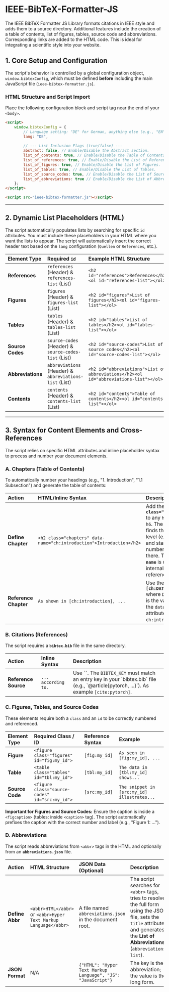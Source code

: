 # IEEE-BibTeX-Formatter-JS
The IEEE BibTeX Formatter JS Library formats citations in IEEE style and adds them to a source directory. Additional features include the creation of a table of contents, list of figures, tables, source code and abbreviations. Corresponding links are added to the HTML code. This is ideal for integrating a scientific style into your website.

## 1\. Core Setup and Configuration

The script's behavior is controlled by a global configuration object, `window.bibtexConfig`, which must be defined **before** including the main JavaScript file (`ieee-bibtex-formatter.js`).

### HTML Structure and Script Import

Place the following configuration block and script tag near the end of your `<body>`.

```html
<script>
    window.bibtexConfig = {
        // Language setting: "DE" for German, anything else (e.g., "EN") for English.
        lang: "DE",
        
        // --- List Inclusion Flags (true/false) ---
        abstract: false, // Enable/Disable the Abstract section.
        list_of_contents: true, // Enable/Disable the Table of Contents.
        list_of_references: true, // Enable/Disable the List of References (Sources).
        list_of_figures: true, // Enable/Disable the List of Figures.
        list_of_tables: true, // Enable/Disable the List of Tables.
        list_of_source_codes: true, // Enable/Disable the List of Source Codes.
        list_of_abbreviations: true // Enable/Disable the List of Abbreviations (requires abbreviations.json).
    };
</script>

<script src="ieee-bibtex-formatter.js"></script>
```

-----

## 2\. Dynamic List Placeholders (HTML)

The script automatically populates lists by searching for specific `id` attributes. You must include these placeholders in your HTML where you want the lists to appear. The script will automatically insert the correct header text based on the `lang` configuration (`Quellen` or `References`, etc.).

| Element Type      | Required `id`                                          | Example HTML Structure                                                               |
| :---------------- | :----------------------------------------------------- | :----------------------------------------------------------------------------------- |
| **References**    | `references` (Header) & `references-list` (List)       | `<h2 id="references">References</h2><ol id="references-list"></ol>`                     |
| **Figures**       | `figures` (Header) & `figures-list` (List)             | `<h2 id="figures">List of figures</h2><ol id="figures-list"></ol>`             |
| **Tables**        | `tables` (Header) & `tables-list` (List)               | `<h2 id="tables">List of tables</h2><ol id="tables-list"></ol>`                 |
| **Source Codes**  | `source-codes` (Header) & `source-codes-list` (List)   | `<h2 id="source-codes">List of source codes</h2><ol id="source-codes-list"></ol>`    |
| **Abbreviations** | `abbreviations` (Header) & `abbreviations-list` (List) | `<h2 id="abbreviations">List of abbreviations</h2><ol id="abbreviations-list"></ol>` |
| **Contents**      | `contents` (Header) & `contents-list` (List)           | `<h2 id="contents">Table of contents</h2><ol id="contents-list"></ol>`              |

-----

## 3\. Syntax for Content Elements and Cross-References

The script relies on specific HTML attributes and inline placeholder syntax to process and number your document elements.

### A. Chapters (Table of Contents)

To automatically number your headings (e.g., "1. Introduction", "1.1 Subsection") and generate the table of contents:

| Action                | HTML/Inline Syntax                                                   | Description                                                                                                                                                                                           |
| :-------------------- | :------------------------------------------------------------------- | :---------------------------------------------------------------------------------------------------------------------------------------------------------------------------------------------------- |
| **Define Chapter**    | `<h2 class="chapters" data-name="ch:introduction">Introduction</h2>` | Add the **`class="chapters"`** to any `h1` through `h6`. The script finds the highest level (e.g., `h2`) and starts numbering from there. The **`data-name`** is used for internal cross-referencing. |
| **Reference Chapter** | `As shown in [ch:introduction], ...`                                 | Use the syntax **`[ch:DATA_NAME]`** where `DATA_NAME` is the value from the `data-name` attribute (e.g., `ch:introduction`).                                                                          |

### B. Citations (References)

The script requires a **`bibtex.bib`** file in the same directory.

| Action               | Inline Syntax       | Description                                                                                                            |
| :------------------- | :------------------ | :--------------------------------------------------------------------------------------------------------------------- |
| **Reference Source** | `... according to.` | Use **\`\`**. The `BIBTEX_KEY` must match an entry key in your \`bibtex.bib\` file (e.g., \`@article{pytorch, ...}\`). As example `[cite:pytorch]`. |

### C. Figures, Tables, and Source Codes

These elements require both a `class` and an `id` to be correctly numbered and referenced.

| Element Type    | Required Class / ID                            | Reference Syntax | Example                                      |
| :-------------- | :--------------------------------------------- | :--------------- | :------------------------------------------- |
| **Figure**      | `<figure class="figures" id="fig:my_id">`      | `[fig:my_id]`    | `As seen in [fig:my_id], ...`             |
| **Table**       | `<table class="tables" id="tbl:my_id">`        | `[tbl:my_id]`    | `The data in [tbl:my_id] shows...`   |
| **Source Code** | `<figure class="source-codes" id="src:my_id">` | `[src:my_id]`    | `The snippet in [src:my_id] illustrates...` |

**Important for Figures and Source Codes:** Ensure the caption is inside a `<figcaption>` (tables: inside `<caption>` tag). The script automatically prefixes the caption with the correct number and label (e.g., "Figure 1: ...").

### D. Abbreviations

The script reads abbreviations from `<abbr>` tags in the HTML and optionally from an **`abbreviations.json`** file.

| Action          | HTML Structure                                             | JSON Data (Optional)                                    | Description                                                                                                                                                                                |
| :-------------- | :--------------------------------------------------------- | :------------------------------------------------------ | :----------------------------------------------------------------------------------------------------------------------------------------------------------------------------------------- |
| **Define Abbr** | `<abbr>HTML</abbr>` or `<abbr>Hyper Text Markup Language</abbr>` | A file named `abbreviations.json` in the document root. | The script searches for `<abbr>` tags, tries to resolve the full form using the JSON file, sets the `title` attribute, and generates the **List of Abbreviations** (`abbreviations-list`). |
| **JSON Format** | N/A                                                        | `{"HTML": "Hyper Text Markup Language", "JS": "JavaScript"}`  | The key is the abbreviation; the value is the long form.                                                                                                                                   |
